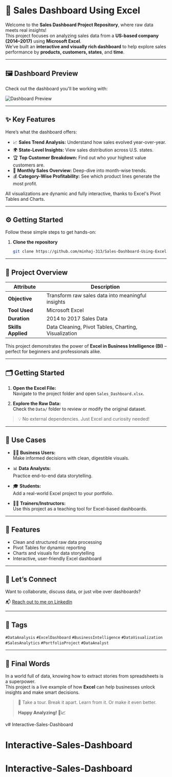 # 🚀 Sales Dashboard Using Excel

Welcome to the **Sales Dashboard Project Repository**, where raw data meets real insights!  
This project focuses on analyzing sales data from a **US-based company (2014–2017)** using **Microsoft Excel**.  
We’ve built an **interactive and visually rich dashboard** to help explore sales performance by **products, customers, states**, and **time**.

---

## 🖼️ Dashboard Preview

Check out the dashboard you'll be working with:

![Dashboard Preview]()

---

## ✨ Key Features

Here’s what the dashboard offers:

- 📈 **Sales Trend Analysis:** Understand how sales evolved year-over-year.
- 🌍 **State-Level Insights:** View sales distribution across U.S. states.
- 🏆 **Top Customer Breakdown:** Find out who your highest value customers are.
- 📅 **Monthly Sales Overview:** Deep-dive into month-wise trends.
- 💰 **Category-Wise Profitability:** See which product lines generate the most profit.

All visualizations are dynamic and fully interactive, thanks to Excel's Pivot Tables and Charts.

---

## ⚙️ Getting Started

Follow these simple steps to get hands-on:

1. **Clone the repository**  
   ```bash
   git clone https://github.com/minhaj-313/Sales-Dashboard-Using-Excel---Data-Analyst-Project.git

---

## 🧠 Project Overview

| Attribute       | Description                                               |
|----------------|-----------------------------------------------------------|
| **Objective**   | Transform raw sales data into meaningful insights         |
| **Tool Used**   | Microsoft Excel                                           |
| **Duration**    | 2014 to 2017 Sales Data                                   |
| **Skills Applied** | Data Cleaning, Pivot Tables, Charting, Visualization |

This project demonstrates the power of **Excel in Business Intelligence (BI)** – perfect for beginners and professionals alike.

---

## 🗂️ Getting Started

1. **Open the Excel File:**  
   Navigate to the project folder and open `Sales_Dashboard.xlsx`.

2. **Explore the Raw Data:**  
   Check the `Data/` folder to review or modify the original dataset.

> 💡 No external dependencies. Just Excel and curiosity needed!

---

## 💼 Use Cases

- 👨‍💼 **Business Users:**  
  Make informed decisions with clean, digestible visuals.

- 📊 **Data Analysts:**  
  Practice end-to-end data storytelling.

- 🎓 **Students:**  
  Add a real-world Excel project to your portfolio.

- 🧑‍🏫 **Trainers/Instructors:**  
  Use this project as a teaching tool for Excel-based dashboards.

---

## 📌 Features

- Clean and structured raw data processing  
- Pivot Tables for dynamic reporting  
- Charts and visuals for data storytelling  
- Interactive, user-friendly Excel dashboard

---

## 🤝 Let’s Connect

Want to collaborate, discuss data, or just vibe over dashboards?

📬 [Reach out to me on LinkedIn](https://www.linkedin.com/in/curious-anurag/)

---

## 🔖 Tags

`#DataAnalysis` `#ExcelDashboard` `#BusinessIntelligence` `#DataVisualization` `#SalesAnalytics` `#PortfolioProject` `#DataAnalyst`

---

## 🌟 Final Words

In a world full of data, knowing how to extract stories from spreadsheets is a superpower.  
This project is a live example of how **Excel** can help businesses unlock insights and make smart decisions.

> 🎯 Take a tour. Break it apart. Learn from it. Or make it even better.  
>  
> **Happy Analyzing! 🚀📈**

v# Interactive-Sales-Dashboard
# Interactive-Sales-Dashboard
# Interactive-Sales-Dashboard
